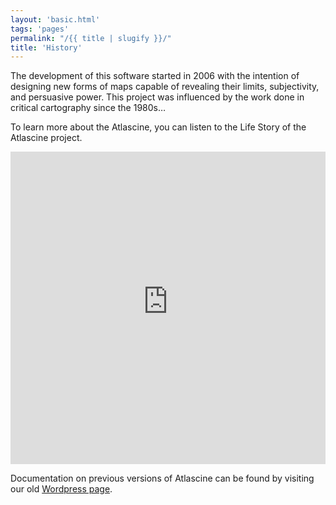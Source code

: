 ```yaml
---
layout: 'basic.html'
tags: 'pages'	
permalink: "/{{ title | slugify }}/"
title: 'History'
---
```


The development of this software started in 2006 with the intention of designing new forms of maps capable of revealing their limits, subjectivity, and persuasive power. This project was influenced by the work done in critical cartography since the 1980s…  

To learn more about the Atlascine, you can listen to the Life Story of the Atlascine project.

<div style="height:500px">
<iframe src="https://liveconcordia.sharepoint.com/teams/COHDSALLLABWEEKLYMEETING/_layouts/15/embed.aspx?UniqueId=12dee274-fcb4-44e1-9523-eddf511d60a7&embed=%7B%22ust%22%3Atrue%2C%22hv%22%3A%22CopyEmbedCode%22%7D&referrer=StreamWebApp&referrerScenario=EmbedDialog.Create" width="100%" height="100%" frameborder="0" scrolling="no" allowfullscreen title="Life_Story_of_Atlascine.mp4"></iframe>
</div>


Documentation on previous versions of Atlascine can be found by visiting our old [Wordpress page](https://atlascineproject.wordpress.com/).
